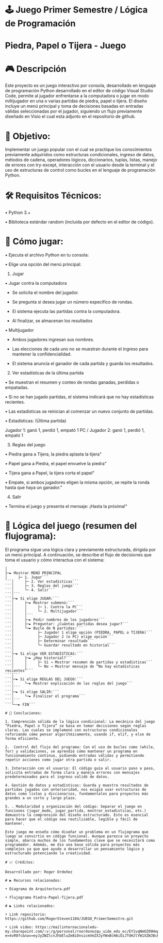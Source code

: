 # 🕹️ Juego Primer Semestre / Lógica de Programación

# Piedra, Papel o Tijera - Juego 

# 🎮 Descripción

Este proyecto es un juego interactivo por consola, desarrollado en lenguaje de programación Python desarrollado en el editor de código Visual Studio Code, permite al jugador enfrentarse a la computadora o jugar en modo miltijugador en una o varias partidas de piedra, papel o tijera. El diseño incluye un menú principal y toma de decisiones basadas en entradas válidas seleccionadas por el jugador, siguiendo un flujo previamente diseñado en Visio el cual esta adjunto en el repositorio de github. 

# 📌 Objetivo:

Implementar un juego popular con el cual se practique los conocimientos previamente adquiridos como estructuras condicionales, ingreso de datos, métodos de cadena, operadores lógicos, diccionarios, tuplas, listas, manejo de errores con try-except, interacción con el usuario desde la terminal y el uso de estructuras de control como bucles en el lenguaje de programación Python.

# 🛠️ Requisitos Técnicos:

• Python 3.+

• Biblioteca estándar random (incluida por defecto en el editor de código).

# 📂 Cómo jugar:

 • Ejecuta el archivo Python en tu consola:

 • Elige una opción del menú principal:

1. Jugar

 • Jugar contra la computadora

 - Se solicita el nombre del jugador.

 - Se pregunta si desea jugar un número específico de rondas.

 - El sistema ejecuta las partidas contra la computadora.

 - Al finalizar, se almacenan los resultados

 • Multijugador

 - Ambos jugadores ingresan sus nombres.

 - Las elecciones de cada uno no se muestran durante el ingreso para mantener la confidencialidad.

 - El sistema anuncia el ganador de cada partida y guarda los resultados.

2. Ver estadísticas de la última partida

 • Se muestran el resumen y conteo de rondas ganadas, perdidas o empatadas.

 • Si no se han jugado partidas, el sistema indicará que no hay estadísticas recientes.

 • Las estadísticas se reinician al comenzar un nuevo conjunto de partidas.

 • Estadísticas: (Última partida)

Jugador 1: ganó 1, perdió 1, empató 1
PC / Jugador 2: ganó 1, perdió 1, empató 1

3. Reglas del juego

 • Piedra gana a Tijera, la piedra aplasta la tijera"

 • Papel gana a Piedra, el papel envuelve la piedra"

 • Tijera gana a Papel, la tijera corta el papel"

 • Empate, si ambos jugadores eligen la misma opción, se repite la ronda hasta que haya un ganador."

4. Salir

 • Termina el juego y presenta el mensaje: ¡Hasta la próxima!"

# 📜 Lógica del juego (resumen del flujograma):

El programa sigue una lógica clara y previamente estructurada, dirigida por un menú principal. A continuación, 
se describe el flujo de decisiones que toma el usuario y cómo interactua con el sistema:

```INICIO
│
├─► Mostrar MENÚ PRINCIPAL
│     ├─ 1. Jugar```
```│     ├─ 2. Ver estadísticas```
```│     ├─ 3. Reglas del juego```
```│     └─ 4. Salir```
```│```
```├─► Si elige JUGAR:```
```│     ├─► Mostrar submenú:```
```│     │     ├─ 1. Contra la PC```
```│     │     └─ 2. Multijugador```
```│     │```
```│     ├─► Pedir nombres de los jugadores```
```│     ├─► Preguntar: ¿Cuántas partidas desea jugar?```
```│     └─► Bucle de N partidas:```
```│           ├─ Jugador 1 elige opción (PIEDRA, PAPEL o TIJERA)```
```│           ├─ Jugador 2 (o PC) elige opción```
```│           ├─ Determinar resultado```
```│           └─ Guardar resultado en historial```
```│
```├─► Si elige VER ESTADÍSTICAS:```
```│     ├─► ¿Hay historial?```
```│     │     ├─ Sí → Mostrar resumen de partidas y estadísticas```
```│     │     └─ No → Mostrar mensaje de “No hay estadísticas recientes”```
```│```
```├─► Si elige REGLAS DEL JUEGO:```
```│     └─► Mostrar explicación de las reglas del juego```
```│```
```├─► Si elige SALIR:```
```│     └─► Finalizar el programa```
```│```
```└──► FIN```

# 🧠 Concluciones: 

1. Comprensión sólida de la lógica condicional: La mecánica del juego “Piedra, Papel o Tijera” se basa en tomar decisiones según reglas claras. Las cuales se implemenó con estructuras condicionales reforzando cómo pensar algorítmicamente, usando if, elif, y else de forma eficiente.

2.  Control del flujo del programa: Con el uso de bucles como (while, for) y validaciones, se aprendió cómo mantener un programa en funcionamiento continuo, pidiendo entradas válidas y permitiendo repetir acciones como jugar otra partida o salir.

3. Interacción con el usuario: El código guía al usuario paso a paso, solicita entradas de forma clara y maneja errores con mensajes predeterminados para el ingreso validó de datos. 

4. Gestión de datos y estadísticas: Guarda y muestra resultados de partidas jugadas con anterioridad, nos exigió usar estructuras de datos como listas y diccionarios, fundamentales para proyectos más grandes a un corto y largo plazo. 

5. . Modularidad y organización del código: Separar el juego en funciones (jugar_modo, jugar_partida, mostrar_estadisticas, etc.) demuestra la comprensión del diseño estructurado. Esto es esencial para hacer que el código sea reutilizable, legible y fácil de mantener.

Este juego me enseño cómo diseñar un problema en un flujograma que luego se convirtio en código funcional. Aunque parezca un proyecto simple, abarca muchos de los fundamentos clave que se necesitará como programador. Además, me dio una base sólida para proyectos más complejos ya que que ayudo a desarrollar un pensamiento lógico y estructurado potenciando la creatividad. 

# 📈 Créditos:

Desarrollado por: Roger Ordoñez

# ▶️ Recursos relacionados:

• Diagrama de Arquitectura.pdf

• Flujograma Piedra-Papel-Tijera.pdf

# ▶️ Links relacionados:

• Link repositorio: https://github.com/RogerSteven1104/JUEGO_PrimerSemestre.git

• Link video: https://mailinternacionaledu-my.sharepoint.com/:v:/g/personal/roordonezqu_uide_edu_ec/EY1vqNmOZ09HopyTdqMVDmIBbKCUrJZBRohgLZGH4mFe4g?e=4vR8fc&nav=eyJyZWZlcnJhbEluZm8iOnsicmVmZXJyYWxBcHAiOiJTdHJlYW1XZWJBcHAiLCJyZWZlcnJhbFZpZXciOiJTaGFyZURpYWxvZy1MaW5rIiwicmVmZXJyYWxBcHBQbGF0Zm9ybSI6IldlYiIsInJlZmVycmFsTW9kZSI6InZpZXcifX0%3D 

